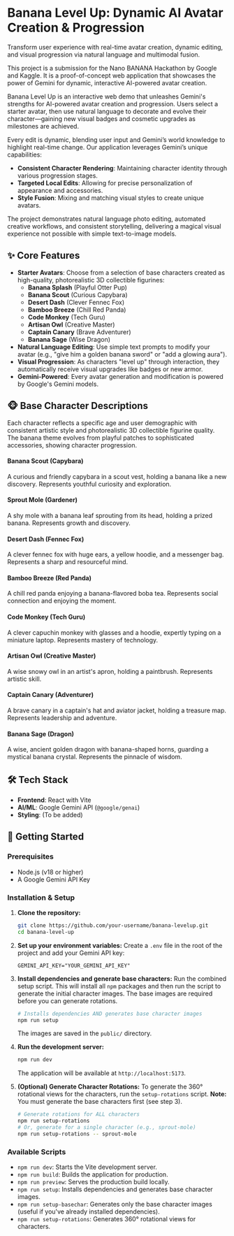 # Banana Level Up: Dynamic AI Avatar Creation & Progression

Transform user experience with real-time avatar creation, dynamic editing, and visual progression via natural language and multimodal fusion.

This project is a submission for the Nano BANANA Hackathon by Google and Kaggle. It is a proof-of-concept web application that showcases the power of Gemini for dynamic, interactive AI-powered avatar creation.

<!-- ![Banana Hero](https://storage.googleapis.com/gemini...) -->

Banana Level Up is an interactive web demo that unleashes Gemini's strengths for AI-powered avatar creation and progression. Users select a starter avatar, then use natural language to decorate and evolve their character—gaining new visual badges and cosmetic upgrades as milestones are achieved.

Every edit is dynamic, blending user input and Gemini’s world knowledge to highlight real-time change. Our application leverages Gemini’s unique capabilities:

- **Consistent Character Rendering**: Maintaining character identity through various progression stages.
- **Targeted Local Edits**: Allowing for precise personalization of appearance and accessories.
- **Style Fusion**: Mixing and matching visual styles to create unique avatars.

The project demonstrates natural language photo editing, automated creative workflows, and consistent storytelling, delivering a magical visual experience not possible with simple text-to-image models.

## ✨ Core Features

- **Starter Avatars**: Choose from a selection of base characters created as high-quality, photorealistic 3D collectible figurines:
  - **Banana Splash** (Playful Otter Pup)
  - **Banana Scout** (Curious Capybara)
  - **Desert Dash** (Clever Fennec Fox)
  - **Bamboo Breeze** (Chill Red Panda)
  - **Code Monkey** (Tech Guru)
  - **Artisan Owl** (Creative Master)
  - **Captain Canary** (Brave Adventurer)
  - **Banana Sage** (Wise Dragon)
- **Natural Language Editing**: Use simple text prompts to modify your avatar (e.g., "give him a golden banana sword" or "add a glowing aura").
- **Visual Progression**: As characters "level up" through interaction, they automatically receive visual upgrades like badges or new armor.
- **Gemini-Powered**: Every avatar generation and modification is powered by Google's Gemini models.

## 🐵 Base Character Descriptions

Each character reflects a specific age and user demographic with consistent artistic style and photorealistic 3D collectible figurine quality. The banana theme evolves from playful patches to sophisticated accessories, showing character progression.

#### Banana Scout (Capybara)
A curious and friendly capybara in a scout vest, holding a banana like a new discovery. Represents youthful curiosity and exploration.

#### Sprout Mole (Gardener)
A shy mole with a banana leaf sprouting from its head, holding a prized banana. Represents growth and discovery.

#### Desert Dash (Fennec Fox)
A clever fennec fox with huge ears, a yellow hoodie, and a messenger bag. Represents a sharp and resourceful mind.

#### Bamboo Breeze (Red Panda)
A chill red panda enjoying a banana-flavored boba tea. Represents social connection and enjoying the moment.

#### Code Monkey (Tech Guru)
A clever capuchin monkey with glasses and a hoodie, expertly typing on a miniature laptop. Represents mastery of technology.

#### Artisan Owl (Creative Master)
A wise snowy owl in an artist's apron, holding a paintbrush. Represents artistic skill.

#### Captain Canary (Adventurer)
A brave canary in a captain's hat and aviator jacket, holding a treasure map. Represents leadership and adventure.

#### Banana Sage (Dragon)
A wise, ancient golden dragon with banana-shaped horns, guarding a mystical banana crystal. Represents the pinnacle of wisdom.

## 🛠️ Tech Stack

- **Frontend**: React with Vite
- **AI/ML**: Google Gemini API (`@google/genai`)
- **Styling**: (To be added)

## 🚀 Getting Started

### Prerequisites

- Node.js (v18 or higher)
- A Google Gemini API Key

### Installation & Setup

1.  **Clone the repository:**
    ```bash
    git clone https://github.com/your-username/banana-levelup.git
    cd banana-level-up
    ```

2.  **Set up your environment variables:**
    Create a `.env` file in the root of the project and add your Gemini API key:
    ```text
    GEMINI_API_KEY="YOUR_GEMINI_API_KEY"
    ```

3.  **Install dependencies and generate base characters:**
    Run the combined setup script. This will install all `npm` packages and then run the script to generate the initial character images.
    The base images are required before you can generate rotations.
    ```bash
    # Installs dependencies AND generates base character images
    npm run setup 
    ```
    The images are saved in the `public/` directory.

4.  **Run the development server:**
    ```bash
    npm run dev
    ```
    The application will be available at `http://localhost:5173`.

5.  **(Optional) Generate Character Rotations:**
    To generate the 360° rotational views for the characters, run the `setup-rotations` script. **Note:** You must generate the base characters first (see step 3).
    ```bash
    # Generate rotations for ALL characters
    npm run setup-rotations
    # Or, generate for a single character (e.g., sprout-mole)
    npm run setup-rotations -- sprout-mole
    ```

### Available Scripts

- `npm run dev`: Starts the Vite development server.
- `npm run build`: Builds the application for production.
- `npm run preview`: Serves the production build locally.
- `npm run setup`: Installs dependencies and generates base character images.
- `npm run setup-basechar`: Generates only the base character images (useful if you've already installed dependencies).
- `npm run setup-rotations`: Generates 360° rotational views for characters.